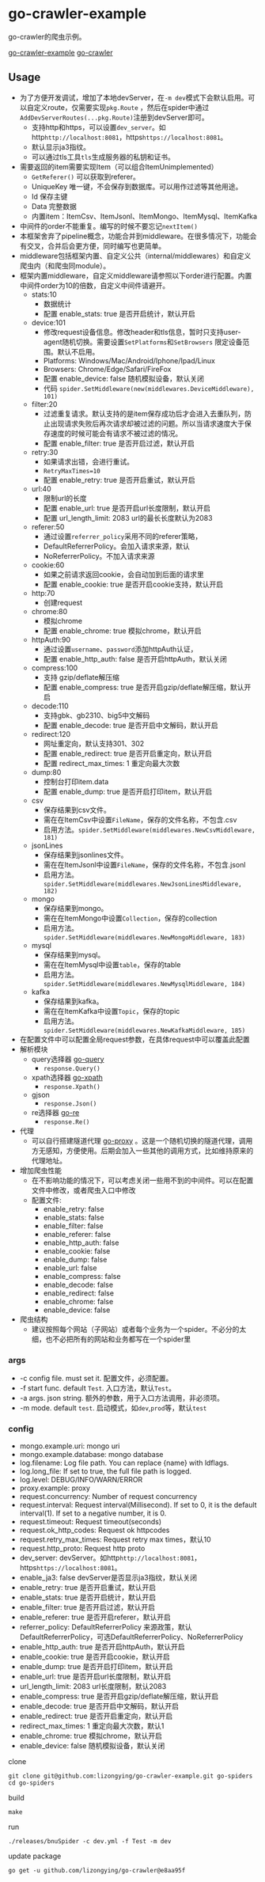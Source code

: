# go-crawler-example

go-crawler的爬虫示例。

[go-crawler-example](https://github.com/lizongying/go-crawler-example)
[go-crawler](https://github.com/lizongying/go-crawler)

## Usage

* 为了方便开发调试，增加了本地devServer，在`-m dev`模式下会默认启用。可以自定义route，仅需要实现`pkg.Route`
  ，然后在spider中通过`AddDevServerRoutes(...pkg.Route)`注册到devServer即可。
    * 支持http和https，可以设置`dev_server`。如http`http://localhost:8081`，https`https://localhost:8081`。
    * 默认显示ja3指纹。
    * 可以通过tls工具`tls`生成服务器的私钥和证书。
* 需要返回的item需要实现Item（可以组合ItemUnimplemented）
    * `GetReferer()` 可以获取到referer。
    * UniqueKey 唯一键，不会保存到数据库。可以用作过滤等其他用途。
    * Id 保存主键
    * Data 完整数据
    * 内置item：ItemCsv、ItemJsonl、ItemMongo、ItemMysql、ItemKafka
* 中间件的order不能重复。编写的时候不要忘记`nextItem()`
* 本框架舍弃了pipeline概念，功能合并到middleware。在很多情况下，功能会有交叉，合并后会更方便，同时编写也更简单。
* middleware包括框架内置、自定义公共（internal/middlewares）和自定义爬虫内（和爬虫同module）。
* 框架内置middleware，自定义middleware请参照以下order进行配置。内置中间件order为10的倍数，自定义中间件请避开。
    * stats:10
        * 数据统计
        * 配置 enable_stats: true 是否开启统计，默认开启
    * device:101
        * 修改request设备信息。修改header和tls信息，暂时只支持user-agent随机切换。需要设置`SetPlatforms`和`SetBrowsers`
          限定设备范围。默认不启用。
        * Platforms: Windows/Mac/Android/Iphone/Ipad/Linux
        * Browsers: Chrome/Edge/Safari/FireFox
        * 配置 enable_device: false 随机模拟设备，默认关闭
        * 代码 `spider.SetMiddleware(new(middlewares.DeviceMiddleware), 101)`
    * filter:20
        * 过滤重复请求。默认支持的是item保存成功后才会进入去重队列，防止出现请求失败后再次请求却被过滤的问题。所以当请求速度大于保存速度的时候可能会有请求不被过滤的情况。
        * 配置 enable_filter: true 是否开启过滤，默认开启
    * retry:30
        * 如果请求出错，会进行重试。
        * `RetryMaxTimes=10`
        * 配置 enable_retry: true 是否开启重试，默认开启
    * url:40
        * 限制url的长度
        * 配置 enable_url: true 是否开启url长度限制，默认开启
        * 配置 url_length_limit: 2083 url的最长长度默认为2083
    * referer:50
        * 通过设置`referrer_policy`采用不同的referer策略，
        * DefaultReferrerPolicy。会加入请求来源，默认
        * NoReferrerPolicy。不加入请求来源
    * cookie:60
        * 如果之前请求返回cookie，会自动加到后面的请求里
        * 配置 enable_cookie: true 是否开启cookie支持，默认开启
    * http:70
        * 创建request
    * chrome:80
        * 模拟chrome
        * 配置 enable_chrome: true 模拟chrome，默认开启
    * httpAuth:90
        * 通过设置`username`、`password`添加httpAuth认证，
        * 配置 enable_http_auth: false 是否开启httpAuth，默认关闭
    * compress:100
        * 支持 gzip/deflate解压缩
        * 配置 enable_compress: true 是否开启gzip/deflate解压缩，默认开启
    * decode:110
        * 支持gbk、gb2310、big5中文解码
        * 配置 enable_decode: true 是否开启中文解码，默认开启
    * redirect:120
        * 网址重定向，默认支持301、302
        * 配置 enable_redirect: true 是否开启重定向，默认开启
        * 配置 redirect_max_times: 1 重定向最大次数
    * dump:80
        * 控制台打印item.data
        * 配置 enable_dump: true 是否开启打印item，默认开启
    * csv
        * 保存结果到csv文件。
        * 需在在ItemCsv中设置`FileName`，保存的文件名称，不包含.csv
        * 启用方法。`spider.SetMiddleware(middlewares.NewCsvMiddleware, 181)`
    * jsonLines
        * 保存结果到jsonlines文件。
        * 需在在ItemJsonl中设置`FileName`，保存的文件名称，不包含.jsonl
        * 启用方法。`spider.SetMiddleware(middlewares.NewJsonLinesMiddleware, 182)`
    * mongo
        * 保存结果到mongo。
        * 需在在ItemMongo中设置`Collection`，保存的collection
        * 启用方法。`spider.SetMiddleware(middlewares.NewMongoMiddleware, 183)`
    * mysql
        * 保存结果到mysql。
        * 需在在ItemMysql中设置`table`，保存的table
        * 启用方法。`spider.SetMiddleware(middlewares.NewMysqlMiddleware, 184)`
    * kafka
        * 保存结果到kafka。
        * 需在在ItemKafka中设置`Topic`，保存的topic
        * 启用方法。`spider.SetMiddleware(middlewares.NewKafkaMiddleware, 185)`
* 在配置文件中可以配置全局request参数，在具体request中可以覆盖此配置
* 解析模块
    * query选择器 [go-query](https://github.com/lizongying/go-query)
        * ```response.Query()```
    * xpath选择器 [go-xpath](https://github.com/lizongying/go-xpath)
        * ```response.Xpath()```
    * gjson
        * ```response.Json()```
    * re选择器 [go-re](https://github.com/lizongying/go-re)
        * ```response.Re()```
* 代理
    * 可以自行搭建隧道代理 [go-proxy](https://github.com/lizongying/go-proxy)
      。这是一个随机切换的隧道代理，调用方无感知，方便使用。后期会加入一些其他的调用方式，比如维持原来的代理地址。
* 增加爬虫性能
    * 在不影响功能的情况下，可以考虑关闭一些用不到的中间件。可以在配置文件中修改，或者爬虫入口中修改
    * 配置文件:
        * enable_retry: false
        * enable_stats: false
        * enable_filter: false
        * enable_referer: false
        * enable_http_auth: false
        * enable_cookie: false
        * enable_dump: false
        * enable_url: false
        * enable_compress: false
        * enable_decode: false
        * enable_redirect: false
        * enable_chrome: false
        * enable_device: false
* 爬虫结构
    * 建议按照每个网站（子网站）或者每个业务为一个spider。不必分的太细，也不必把所有的网站和业务都写在一个spider里

### args

* -c config file. must set it. 配置文件，必须配置。
* -f start func. default `Test`. 入口方法，默认`Test`。
* -a args. json string. 额外的参数，用于入口方法调用，非必须项。
* -m mode. default `test`. 启动模式，如`dev`,`prod`等，默认`test`

### config

* mongo.example.uri: mongo uri
* mongo.example.database: mongo database
* log.filename: Log file path. You can replace {name} with ldflags.
* log.long_file: If set to true, the full file path is logged.
* log.level: DEBUG/INFO/WARN/ERROR
* proxy.example: proxy
* request.concurrency: Number of request concurrency
* request.interval: Request interval(Millisecond). If set to 0, it is the default interval(1). If set to a negative
  number,
  it
  is 0.
* request.timeout: Request timeout(seconds)
* request.ok_http_codes: Request ok httpcodes
* request.retry_max_times: Request retry max times，默认10
* request.http_proto: Request http proto
* dev_server: devServer。如http`http://localhost:8081`，https`https://localhost:8081`。
* enable_ja3: false devServer是否显示ja3指纹，默认关闭
* enable_retry: true 是否开启重试，默认开启
* enable_stats: true 是否开启统计，默认开启
* enable_filter: true 是否开启过滤，默认开启
* enable_referer: true 是否开启referer，默认开启
* referrer_policy: DefaultReferrerPolicy 来源政策，默认DefaultReferrerPolicy，可选DefaultReferrerPolicy、NoReferrerPolicy
* enable_http_auth: true 是否开启httpAuth，默认开启
* enable_cookie: true 是否开启cookie，默认开启
* enable_dump: true 是否开启打印item，默认开启
* enable_url: true 是否开启url长度限制，默认开启
* url_length_limit: 2083 url长度限制，默认2083
* enable_compress: true 是否开启gzip/deflate解压缩，默认开启
* enable_decode: true 是否开启中文解码，默认开启
* enable_redirect: true 是否开启重定向，默认开启
* redirect_max_times: 1 重定向最大次数，默认1
* enable_chrome: true 模拟chrome，默认开启
* enable_device: false 随机模拟设备，默认关闭

clone

```shell
git clone git@github.com:lizongying/go-crawler-example.git go-spiders
cd go-spiders

```

build

```shell
make
```

run

```shell
./releases/bnuSpider -c dev.yml -f Test -m dev
```

update package

```shell
go get -u github.com/lizongying/go-crawler@e8aa95f
```